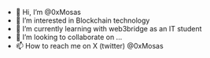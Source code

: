 - 👋 Hi, I’m @0xMosas
- 👀 I’m interested in Blockchain technology 
- 🌱 I’m currently learning with web3bridge as an IT student
- 💞️ I’m looking to collaborate on ...
- 📫 How to reach me on X (twitter)  @0xMosas
<!---
Mosas2000/Mosas2000 is a ✨ special ✨ repository because its `README.md` (this file) appears on your GitHub profile.
You can click the Preview link to take a look at your changes.
--->
